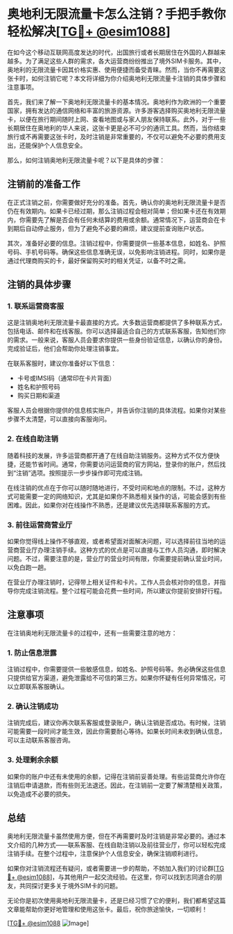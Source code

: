# 奥地利无限流量卡怎么注销？手把手教你轻松解决[[TG💪+ @esim1088](https://t.me/s/esim1088)]

在如今这个移动互联网高度发达的时代，出国旅行或者长期居住在外国的人群越来越多。为了满足这些人群的需求，各大运营商纷纷推出了境外SIM卡服务。其中，奥地利的无限流量卡因其价格实惠、使用便捷而备受青睐。然而，当你不再需要这张卡时，如何注销它呢？本文将详细为你介绍奥地利无限流量卡注销的具体步骤和注意事项。

首先，我们来了解一下奥地利无限流量卡的基本情况。奥地利作为欧洲的一个重要国家，拥有发达的通信网络和丰富的旅游资源。许多游客选择购买奥地利无限流量卡，以便在旅行期间随时上网、查看地图或与家人朋友保持联系。此外，对于一些长期居住在奥地利的华人来说，这张卡更是必不可少的通讯工具。然而，当你结束旅行或不再需要这张卡时，及时注销是非常重要的，不仅可以避免不必要的费用支出，还能保护个人信息安全。

那么，如何注销奥地利无限流量卡呢？以下是具体的步骤：

## 注销前的准备工作

在正式注销之前，你需要做好充分的准备。首先，确认你的奥地利无限流量卡是否仍在有效期内。如果卡已经过期，那么注销过程会相对简单；但如果卡还在有效期内，你需要先了解是否会有任何未结算的费用或余额。通常情况下，运营商会在卡到期后自动停止服务，但为了避免不必要的麻烦，建议提前查询账户状态。

其次，准备好必要的信息。注销过程中，你需要提供一些基本信息，如姓名、护照号码、手机号码等。确保这些信息准确无误，以免影响注销进程。同时，如果你是通过代理商购买的卡，最好保留购买时的相关凭证，以备不时之需。

## 注销的具体步骤

### 1. 联系运营商客服

这是注销奥地利无限流量卡最直接的方式。大多数运营商都提供了多种联系方式，包括电话、邮件和在线客服。你可以选择最适合自己的方式联系客服，告知他们你的需求。一般来说，客服人员会要求你提供一些身份验证信息，以确认你的身份。完成验证后，他们会帮助你处理注销事宜。

在联系客服时，建议你准备好以下信息：
- 卡号或IMSI码（通常印在卡片背面）
- 姓名和护照号码
- 购买日期和渠道

客服人员会根据你提供的信息核实账户，并告诉你注销的具体流程。如果你对某些步骤不太清楚，可以直接向客服询问。

### 2. 在线自助注销

随着科技的发展，许多运营商都开通了在线自助注销服务。这种方式不仅方便快捷，还能节省时间。通常，你需要访问运营商的官方网站，登录你的账户，然后找到“注销”选项。按照提示一步步操作即可完成注销。

在线注销的优点在于你可以随时随地进行，不受时间和地点的限制。不过，这种方式可能需要一定的网络知识，尤其是如果你不熟悉相关操作的话，可能会感到有些困难。因此，如果你对在线操作不熟悉，还是建议优先选择联系客服的方式。

### 3. 前往运营商营业厅

如果你觉得线上操作不够直观，或者希望面对面解决问题，可以选择前往当地的运营商营业厅办理注销手续。这种方式的优点是可以直接与工作人员沟通，即时解决问题。不过，需要注意的是，营业厅的营业时间有限，你需要提前确认营业时间，以免白跑一趟。

在营业厅办理注销时，记得带上相关证件和卡片。工作人员会核对你的信息，并指导你完成注销流程。整个过程可能会花费一些时间，所以建议你提前安排好行程。

## 注意事项

在注销奥地利无限流量卡的过程中，还有一些需要注意的地方：

### 1. 防止信息泄露

注销过程中，你需要提供一些敏感信息，如姓名、护照号码等。务必确保这些信息只提供给官方渠道，避免泄露给不可信的第三方。如果你怀疑有任何异常情况，可以立即联系客服确认。

### 2. 确认注销成功

注销完成后，建议你再次联系客服或登录账户，确认注销是否成功。有时候，注销可能需要一段时间才能生效，因此你需要耐心等待。如果长时间未收到确认信息，可以主动联系客服咨询。

### 3. 处理剩余余额

如果你的账户中还有未使用的余额，记得在注销前妥善处理。有些运营商允许你在注销后申请退款，而有些则无法退还。因此，在注销前一定要了解清楚相关政策，以免造成不必要的损失。

## 总结

奥地利无限流量卡虽然使用方便，但在不再需要时及时注销是非常必要的。通过本文介绍的几种方式——联系客服、在线自助注销以及前往营业厅，你可以轻松完成注销手续。在整个过程中，注意保护个人信息安全，确保注销顺利进行。

如果你对注销流程还有疑问，或者需要进一步的帮助，不妨加入我们的讨论群[[TG💪+ @esim1088](https://t.me/s/esim1088)]，与其他用户一起交流经验。在这里，你可以找到志同道合的朋友，共同探讨更多关于境外SIM卡的问题。

无论你是初次使用奥地利无限流量卡，还是已经习惯了它的便利，我们都希望这篇文章能帮助你更好地管理和使用这张卡。最后，祝你旅途愉快，一切顺利！

[[TG💪+ @esim1088](https://t.me/s/esim1088) ![Image](https://i.postimg.cc/4NQfJmqS/Snipaste-2025-05-13-00-14-12.png)]
